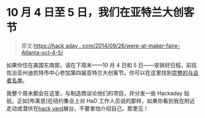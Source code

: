 # 10 月 4 日至 5 日，我们在亚特兰大创客节

> 原文:[https://hack aday . com/2014/09/26/were-at-maker-faire-Atlanta-oct-4-5/](https://hackaday.com/2014/09/26/were-at-maker-faire-atlanta-oct-4-5/)

如果你住在美国东南部，请在下周末——10 月 4 日和 5 日——安排好日程，前往佐治亚州迪凯特市中心参加第四届亚特兰大创客节。你可以在这里找到[完整的与会者名单](http://makerfaireatl.com/2014-makers-2/)。

我整个周末都会在这里，与制造商谈论他们的项目，并分发一些 Hackaday 贴纸。正如[布莱恩]在纽约集会上对 HaD 工作人员说的那样，如果你看到我在附近走动或潜伏在[hack yard](http://hackaday.com/2014/06/11/adventures-in-hackerspacing-hackyard-athens-part-i/)展台，不要害怕介绍自己。那里见！